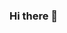 ### Hi there 👋

<!--
**Dinuda/Dinuda** is a ✨ _special_ ✨ repository because its `README.md` (this file) appears on your GitHub profile.

Here are some ideas to get you started:

- 🔭 I’m currently working on making my fure.
- 🌱 I’m currently learning Ruby On Rails, Ms Graph, Dialog Flow
- 👯 I’m looking to collaborate on making revolutionary products
- 💬 Ask me about my expreience
- 📫 How to reach me: ydinuda@gmail.com
- 😄 Pronouns: Pro.. Grammer
- ⚡ Fun fact: I hate .NetCore Identity
-->
